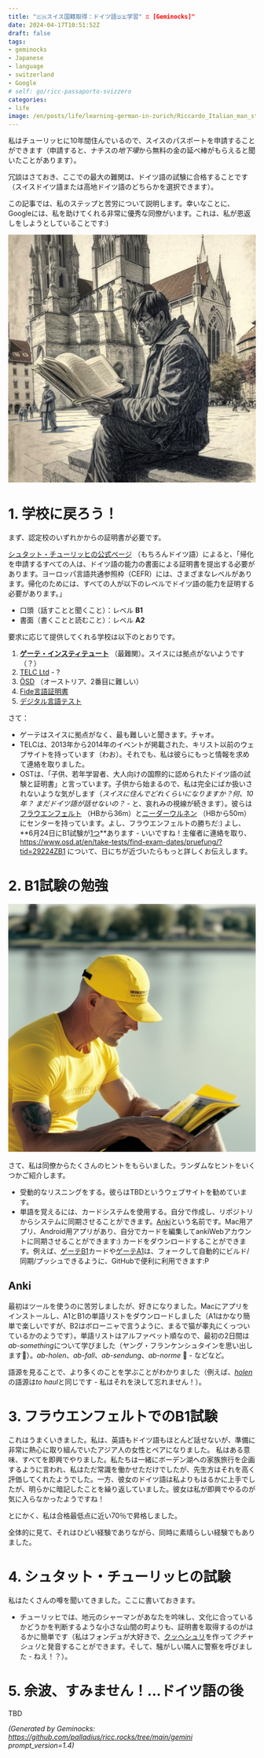 ```yaml
---
title: "🇨🇭スイス国籍取得：ドイツ語🇩🇪学習" ♊ [Geminocks]"
date: 2024-04-17T10:51:52Z
draft: false
tags:
- geminocks
- Japanese
- language
- switzerland
- Google
# self: go/ricc-passaporto-svizzero
categories:
- life
image: /en/posts/life/learning-german-in-zurich/Riccardo_Italian_man_studying_on_a_German_spelling_book_in_front_of_Grossmunster.png
---
```


私はチューリッヒに10年間住んでいるので、スイスのパスポートを申請することができます（申請すると、ナチスの*地下壕*から無料の金の延べ棒がもらえると聞いたことがあります）。

冗談はさておき、ここでの最大の難関は、ドイツ語の試験に合格することです（スイスドイツ語または高地ドイツ語のどちらかを選択できます）。

この記事では、私のステップと苦労について説明します。幸いなことに、Googleには、私を助けてくれる非常に優秀な同僚がいます。これは、私が恩返しをしようとしていることです:)

![image](Riccardo_Italian_man_studying_on_a_German_spelling_book_in_front_of_Grossmunster.png)

<!--more-->


# 1. 学校に戻ろう！

まず、認定校のいずれかからの証明書が必要です。

[シュタット・チューリッヒの公式ページ](https://www.stadt-zuerich.ch/portal/de/index/politik_u_recht/einbuergerungen/kenntnisse/sprachlicheanforderungen.html) （もちろんドイツ語）によると、「帰化を申請するすべての人は、ドイツ語の能力の書面による証明書を提出する必要があります。ヨーロッパ言語共通参照枠（CEFR）には、さまざまなレベルがあります。帰化のためには、すべての人が以下のレベルでドイツ語の能力を証明する必要があります。」

* 口頭（話すことと聞くこと）：レベル **B1**
* 書面（書くことと読むこと）：レベル **A2**

要求に応じて提供してくれる学校は以下のとおりです。

1. [**ゲーテ・インスティテュート**](http://www.goethe.de/lrn/prj/pba/bes/gzb/deindex.html) （最難関）。スイスには拠点がないようです（？）
2. [TELC Ltd](https://www.telc.net/#section-0) - ?
3. [ÖSD](http://www.osd.at/) （オーストリア、2番目に難しい）
4. [Fide言語証明書](http://www.fide-service.ch/)
5. [デジタル言語テスト](https://www.digitalersprachtest.ch/)

さて：
* ゲーテはスイスに拠点がなく、最も難しいと聞きます。チャオ。
* TELCは、2013年から2014年のイベントが掲載された、キリスト以前のウェブサイトを持っています（わお）。それでも、私は彼らにもっと情報を求めて連絡を取りました。
* OSTは、「子供、若年学習者、大人向けの国際的に認められたドイツ語の試験と証明書」と言っています。子供から始まるので、私は完全にばか扱いされないような気がします（*スイスに住んでどれくらいになりますか？何、10年？ まだドイツ語が話せないの？* - と、哀れみの視線が続きます）。彼らは[フラウエンフェルト](https://www.google.com/maps/dir/Zurich+HB,+Bahnhofplatz,+Zurigo,+Svizzera/Frauenfeld,+Svizzera/@47.550191,8.9002971,13.83z/data=!4m14!4m13!1m5!1m1!1s0x47900a08cc0e6e41:0xf5c698b65f8c52a7!2m2!1d8.5403226!2d47.3778579!1m5!1m1!1s0x479a922b7ac416d5:0xabd5ea8c4a738dc7!2m2!1d8.8987541!2d47.5535997!3e3) （HBから36m）と[ニーダーウルネン](https://www.google.com/maps/dir/Zurich+HB,+Bahnhofplatz,+Zurigo,+Svizzera/8867+Niederurnen,+Svizzera/@47.1837248,8.744133,11.39z/data=!4m14!4m13!1m5!1m1!1s0x47900a08cc0e6e41:0xf5c698b65f8c52a7!2m2!1d8.5403226!2d47.3778579!1m5!1m1!1s0x479acd0b21f91dfd:0x6eb928b1714053f3!2m2!1d9.0531505!2d47.125507!3e3) （HBから50m）にセンターを持っています。よし、フラウエンフェルトの勝ちだ:) よし、**6月24日にB1試験が[1つ](https://www.osd.at/en/take-tests/find-exam-dates/?country=167&tests=00001100000&land=null&stadt=Frauenfeld&datefrom=01.06.2023&dateto=31.08.2023&centernr=null)**あります - いいですね！主催者に連絡を取り、https://www.osd.at/en/take-tests/find-exam-dates/pruefung/?tid=29224ZB1 について、日にちが近づいたらもっと詳しくお伝えします。

# 2. B1試験の勉強

![image](man-in-yellow-studies-by-lake-zurich.png)

さて、私は同僚からたくさんのヒントをもらいました。ランダムなヒントをいくつかご紹介します。

* 受動的なリスニングをする。彼らはTBDというウェブサイトを勧めています。
* 単語を覚えるには、カードシステムを使用する。自分で作成し、リポジトリからシステムに同期させることができます。[Anki](https://apps.ankiweb.net/)という名前です。Mac用アプリ、Android用アプリがあり、自分でカードを編集してankiWebアカウントに同期させることができます:) カードをダウンロードすることができます。例えば、[ゲーテB1](https://ankiweb.net/shared/info/1586166030)カードや[ゲーテA1](https://ankiweb.net/shared/info/1386119660)は、フォークして自動的にビルド/同期/プッシュできるように、GitHubで便利に利用できます:P

## Anki

最初はツールを使うのに苦労しましたが、好きになりました。Macにアプリをインストールし、A1とB1の単語リストをダウンロードしました（A1はかなり簡単で楽しいですが、B2はボローニャで言うように、まるで猫が睾丸にくっついているかのようです）。単語リストはアルファベット順なので、最初の2日間は*ab-something*について学びました（ヤング・フランケンシュタインを思い出します😬）。*ab-holen*、*ab-fall*、*ab-sendung*、*ab-norme* 🧌 - などなど。

語源を見ることで、より多くのことを学ぶことがわかりました（例えば、[*holen*](https://en.wiktionary.org/wiki/holen#German)の語源は*to haul*と同じです - 私はそれを決して忘れません！）。

# 3. フラウエンフェルトでのB1試験

これはうまくいきました。私は、英語もドイツ語もほとんど話せないが、準備に非常に熱心に取り組んでいたアジア人の女性とペアになりました。
私はある意味、すべてを即興でやりました。私たちは一緒にボーデン湖への家族旅行を企画するように言われ、私はただ常識を働かせただけでしたが、先生方はそれを高く評価してくれたようでした。一方、彼女のドイツ語は私よりもはるかに上手でしたが、明らかに暗記したことを繰り返していました。彼女は私が即興でやるのが気に入らなかったようですね！

とにかく、私は合格最低点に近い70％で昇格しました。

全体的に見て、それはひどい経験でありながら、同時に素晴らしい経験でもありました。

# 4. シュタット・チューリッヒの試験

私はたくさんの噂を聞いてきました。ここに書いておきます。

* チューリッヒでは、地元のシャーマンがあなたを吟味し、文化に合っているかどうかを判断するような小さな山間の町よりも、証明書を取得するのがはるかに簡単です（私はフォンデュが大好きで、[クッヘシュリ](https://cookidoo.ch/recipes/recipe/fr-CH/r434981)を作って*クチャシュリ*と発音することができます。そして、騒がしい隣人に警察を呼びました - ねえ！？）。

# 5. 余波、すみません！...ドイツ語の後

TBD




*(Generated by Geminocks: https://github.com/palladius/ricc.rocks/tree/main/gemini prompt_version=1.4)*
